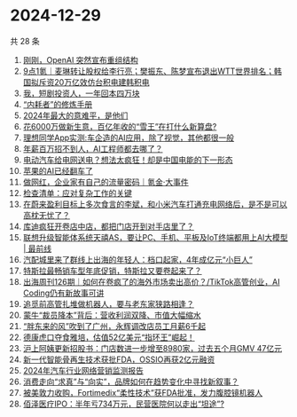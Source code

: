# 2024-12-29

共 28 条

<!-- BEGIN 36KR -->
<!-- 最后更新时间 2024-12-29 05:01:18 +0800 -->
1. [刚刚，OpenAI 突然宣布重组结构](https://36kr.com/p/3097818431573508)
1. [9点1氪｜麦琳转让股权给李行亮；樊振东、陈梦宣布退出WTT世界排名；韩国拟斥资20万亿效仿台积电建韩积电](https://36kr.com/p/3097240446832393)
1. [我，短剧投资人，一年回本四万块](https://36kr.com/p/3097890410024709)
1. [“内耗者”的修炼手册](https://36kr.com/p/3095666810850825)
1. [2024年最大的意难平，是他们](https://36kr.com/p/3097212508213001)
1. [花6000万做新生意，百亿年收的“雪王”在打什么新算盘?](https://36kr.com/p/3097899520855555)
1. [理想同学App实测:车企造的AI应用，除了视觉，其他都很一般](https://36kr.com/p/3097105454120454)
1. [年薪百万招不到人，AI工程师都去哪了？](https://36kr.com/p/3096997945134856)
1. [电动汽车给电网送电？想法太疯狂！却是中国电能的下一形态](https://36kr.com/p/3097271066590985)
1. [苹果的AI已经翻车了](https://36kr.com/p/3097088165039623)
1. [做网红，企业家有自己的流量密码｜氪金·大事件](https://36kr.com/p/3097882962480643)
1. [检查清单：应对复杂工作的关键](https://36kr.com/p/3088679028160646)
1. [在蔚来盈利目标上多次食言的李斌，和小米汽车打通充电网络后，是不是可以高枕无忧了？](https://36kr.com/p/3093912220892936)
1. [库迪疯狂开卷店中店，都把门店开到对手店里了？](https://36kr.com/p/3095559510638087)
1. [联想升级智能体系统天禧AS，要让PC、手机、平板及IoT终端都用上AI大模型 | 最前线](https://36kr.com/p/3097134957399554)
1. [汽配城里来了群线上出海的年轻人：档口起家，4年成亿元“小巨人”](https://36kr.com/p/3097073609690632)
1. [特斯拉最畅销车型年底促销，特斯拉又要卷起来了？](https://36kr.com/p/3097223176404739)
1. [出海周刊126期｜如何在卷疯了的海外市场卖出高价？/TikTok高管创业，AI Coding仍有新故事可讲](https://36kr.com/p/3096737082806019)
1. [追觅前高管扎堆做机器人，要与老东家狭路相逢？](https://36kr.com/p/3097089485684489)
1. [蒙牛“裁员降本”背后：营收利润双降、市值大幅缩水](https://36kr.com/p/3097120196414985)
1. [“胖东来的风”吹到了广州，永辉调改店员工月薪6千起](https://36kr.com/p/3098015037640449)
1. [德康虎口夺食雅培，估值52亿美元“指环王”崛起！](https://36kr.com/p/3096351042506499)
1. [沪上阿姨更新招股书：门店数进一步增至8980家，过去五个月GMV 47亿元](https://36kr.com/p/3097849300061955)
1. [新一代智能骨再生技术获批FDA，OSSIO再获2亿元融资](https://36kr.com/p/3096351173676801)
1. [2024年汽车行业网络营销监测报告](https://36kr.com/p/3096352649793025)
1. [消费走向“求真”与“向实”，品牌如何在趋势变化中寻找新叙事？](https://36kr.com/p/3097295331003904)
1. [被美敦力收购，Fortimedix“柔性技术”获FDA批准，发力腹腔镜机器人](https://36kr.com/p/3097765896359427)
1. [佰泽医疗IPO：半年亏734万元，民营医院何以走出“坦途”?](https://36kr.com/p/3097041019747843)
<!-- END 36KR -->